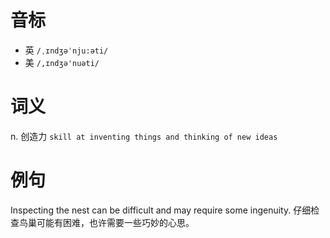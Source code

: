 # 音标

- 英 `/ˌɪndʒəˈnju:əti/`
- 美 `/,ɪndʒə'nuəti/`

# 词义

n. 创造力
`skill at inventing things and thinking of new ideas`

# 例句

Inspecting the nest can be difficult and may require some ingenuity.
仔细检查鸟巢可能有困难，也许需要一些巧妙的心思。


